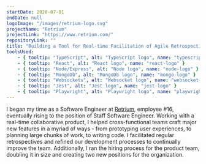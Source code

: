 ```yaml
---
startDate: 2020-07-01
endDate: null
logoImage: "/images/retrium-logo.svg"
projectName: "Retrium"
projectLink: "https://www.retrium.com/"
repositoryLink: ""
title: "Building a Tool for Real-time Facilitation of Agile Retrospectives"
toolsUsed: 
    - { tooltip: "TypeScript", alt: "TypeScript logo", name: "typescript-logo" }
    - { tooltip: "React", alt: "React logo", name: "react-logo" }
    - { tooltip: "Node/Express", alt: "Node logo", name: "node-logo" }
    - { tooltip: "MongoDb", alt: "MongoDb logo", name: "mongo-logo" }
    - { tooltip: "Websockets", alt: "Websocket logo", name: "websocket-logo" }
    - { tooltip: "Jest", alt: "Jest logo", name: "jest-logo" }
    - { tooltip: "Playwright", alt: "Playwright logo", name: "playwright-logo" }
---
```


I began my time as a Software Engineer at [Retrium](https://www.retrium.com), employee #16, eventually rising to the position of Staff Software Engineer. Working with a real-time collaborative product, I helped cross-functional teams craft major new features in a myriad of ways - from prototyping user experiences, to planning large chunks of work, to writing code. I facilitated regular retrospectives and refined our development processes to continually improve the team. Additionally, I ran the hiring process for the product team, doubling it in size and creating two new positions for the organization.
